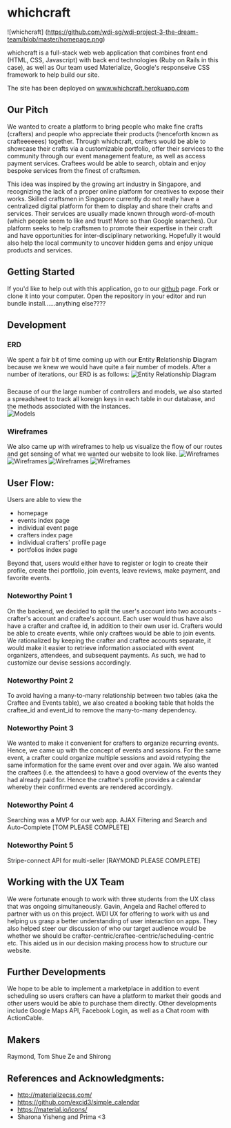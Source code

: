 # whichcraft

![whichcraft] (https://github.com/wdi-sg/wdi-project-3-the-dream-team/blob/master/homepage.png)

whichcraft is a full-stack web web application that combines front end (HTML, CSS, Javascript) with back end technologies (Ruby on Rails in this case), as well as   Our team used Materialize, Google's responseive CSS framework to help build our site.

The site has been deployed on www.whichcraft.herokuapp.com

## Our Pitch
We wanted to create a platform to bring people who make fine crafts (crafters) and people who appreciate their products (henceforth known as crafteeeeees) together.  Through whichcraft, crafters would be able to showcase their crafts via a customizable portfolio, offer their services to the community through our event management feature, as well as access payment services.  Craftees would be able to search, obtain and enjoy bespoke services from the finest of craftsmen.

This idea was inspired by the growing art industry in Singapore, and recognizing the lack of a proper online platform for creatives to expose their works.  Skilled craftsmen in Singapore currently do not really have a centralized digital platform for them to display and share their crafts and services.  Their services are usually made known through word-of-mouth (which people seem to like and trust!  More so than Google searches).  Our platform seeks to help craftsmen to promote their expertise in their craft and have opportunities for inter-disciplinary networking.  Hopefully it would also help the local community to uncover hidden gems and enjoy unique products and services.

## Getting Started
If you'd like to help out with this application, go to our [github](https://github.com/wdi-sg/wdi-project-3-the-dream-team) page.  Fork or clone it into your computer.  Open the repository in your editor and run bundle install......anything else????


## Development
### ERD
We spent a fair bit of time coming up with our **E**ntity **R**elationship **D**iagram because we knew we would have quite a fair number of models.  After a number of iterations, our ERD is as follows:
![Entity Relationship Diagram](https://github.com/wdi-sg/wdi-project-3-the-dream-team/blob/master/erd_diagram.png)

### 

Because of our the large number of controllers and models, we also started a spreadsheet to track all koreign keys in each table in our database, and the methods associated with the instances.  
![Models](https://github.com/wdi-sg/wdi-project-3-the-dream-team/blob/master/modelsAndForeignKeys.png)

### Wireframes
We also came up with wireframes to help us visualize the flow of our routes and get sensing of what we wanted our website to look like.
![Wireframes](https://github.com/wdi-sg/wdi-project-3-the-dream-team/blob/master/profilepage.png)
![Wireframes](https://github.com/wdi-sg/wdi-project-3-the-dream-team/blob/master/crafter.png)
![Wireframes](https://github.com/wdi-sg/wdi-project-3-the-dream-team/blob/master/newevent.png)
![Wireframes](https://github.com/wdi-sg/wdi-project-3-the-dream-team/blob/master/bookings.png)


## User Flow:
Users are able to view the 
- homepage
- events index page
- individual event page 
- crafters index page
- individual crafters' profile page
- portfolios index page

Beyond that, users would either have to register or login to create their profile, create thei portfolio, join events, leave reviews, make payment, and favorite events.  

### Noteworthy Point 1
On the backend, we decided to split the user's account into two accounts  - crafter's account and craftee's account.  Each user would thus have also have a crafter and craftee id, in addition to their own user id.  Crafters would be able to create events, while only craftees would be able to join events.  We rationalized by keeping the crafter and craftee accounts separate, it would make it easier to retrieve information associated with event organizers, attendees, and subsequent payments.  As such, we had to customize our devise sessions accordingly.  

### Noteworthy Point 2
To avoid having a many-to-many relationship between two tables (aka the Craftee and Events table), we also created a booking table that holds the craftee_id and event_id to remove the many-to-many dependency.  

### Noteworthy Point 3
We wanted to make it convenient for crafters to organize recurring events.  Hence, we came up with the concept of events and sessions.  For the same event, a crafter could organize multiple sessions and avoid retyping the same information for the same event over and over again.  We also wanted the craftees (i.e. the attendees) to have a good overview of the events they had already paid for. Hence the craftee's profile provides a calendar whereby their confirmed events are rendered accordingly.  

### Noteworthy Point 4
Searching was a MVP for our web app.  AJAX Filtering and Search and Auto-Complete [TOM PLEASE COMPLETE]


### Noteworthy Point 5
Stripe-connect API for multi-seller [RAYMOND PLEASE COMPLETE]


## Working with the UX Team
We were fortunate enough to work with three students from the UX class that was ongoing simultaneously.  Gavin, Angela and Rachel offered to partner with us on this project.  WDI UX for offering to work with us and helping us grasp a better understanding of user interaction on apps.  They also helped steer our discussion of who our target audience would be whether we should be crafter-centric/craftee-centric/scheduling-centric etc. This aided us in our decision making process how to structure our website.
 
## Further Developments
We hope to be able to implement a marketplace in addition to event scheduling so users crafters can have a platform to market their goods and other users would be able to purchase them directly.  Other developments include Google Maps API, Facebook Login, as well as a Chat room with ActionCable.

## Makers
Raymond, Tom Shue Ze and Shirong

## References and Acknowledgments:
* http://materializecss.com/
* https://github.com/excid3/simple_calendar
* https://material.io/icons/
* Sharona Yisheng and Prima <3


